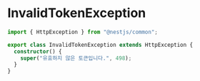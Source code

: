 # InvalidTokenException

```ts
import { HttpException } from "@nestjs/common";

export class InvalidTokenException extends HttpException {
  constructor() {
    super("유효하지 않은 토큰입니다.", 498);
  }
}
```
